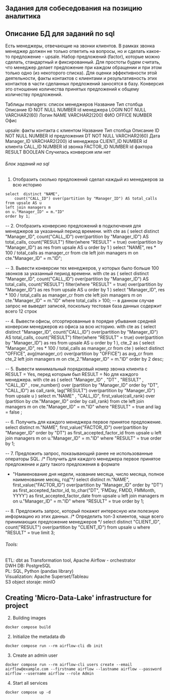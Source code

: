 ## Задания для собеседования на позицию аналитика

## Описание БД для заданий по sql

Есть менеджеры, отвечающие на звонки клиентов. В рамках звонка менеджер должен не только ответить на вопросы, но и сделать какое-то предложение - upsale.
Набор предложений (factor), которые можно сделать, стандартный и фиксированный. Для простоты будем считать, что менеджер делает предложение при каждом обращении и при этом только одно (из некоторого списка).
Для оценки эффективности этой деятельности, факты контактов с клиентами и результативность этих контактов в части сделанных предложений заносятся в базу.
Конверcия это отношение количества принятых предложений к общему количеству предложений.

Таблицы
managers: список менеджеров
Название	Тип столбца	Описание
ID	NOT NULL NUMBER             	id менеджера
LOGIN	NOT NULL VARCHAR2(60)	Логин
NAME	VARCHAR2(200)  	ФИО
OFFICE	NUMBER	Офис

upsale: факты контакта с клиентом
Название	Тип столбца	Описание
ID	NOT NULL NUMBER             	id предложения
DT                	NOT NULL VARCHAR2(60)	Дата
Manager_ID  	VARCHAR2(200)  	id менеджера
CLIENT_ID                  	NUMBER	id клиента
CALL_ID                    	NUMBER	id звонка
FACTOR_ID                  	NUMBER	id фактора
RESULT   	BOOLEAN	Случилась конверсия или нет


###### Блок заданий на sql
 1. Отобразить сколько предложений сделал каждый из менеджеров за всю историю

```
select 	distinct "NAME",
	count("CALL_ID") over(partition by "Manager_ID") AS total_calls
from upsale AS u
left join managers m
on u."Manager_ID" = m."ID"
order by 1;
```


-- 2.  Отобразить конверсию предложений в подключения для менеджеров за указанный период времени.
with cte as (
select 	distinct "Manager_ID",
			count("CALL_ID") over(partition by "Manager_ID") AS total_calls,
			count("RESULT") filter(where "RESULT" = true) over(partition by "Manager_ID") as res
from upsale AS u
order by 1
)
select "NAME",
		res * 100 / total_calls as manager_cr
from cte
left join managers m
on cte."Manager_ID" = m."ID";


-- 3.  Вывести конверсии тех менеджеров, у которых было больше 100 звонков за указанный период времени.
with cte as (
select 	distinct "Manager_ID",
			count("CALL_ID") over(partition by "Manager_ID") AS total_calls,
			count("RESULT") filter(where "RESULT" = true) over(partition by "Manager_ID") as res
from upsale AS u
order by 1
)
select "Manager_ID",
		res * 100 / total_calls as manager_cr
from cte
left join managers m
on cte."Manager_ID" = m."ID"
where total_calls > 100; -- в данном случае запрос не выведет записей, поскольку тестовая база данных содержит всего 12 строк

-- 4.  Вывести офисы, отсортированные в порядке убывания средней конверсии менеджеров из офиса за всю историю.
with cte as (
select 	distinct "Manager_ID",
			count("CALL_ID") over(partition by "Manager_ID") AS total_calls,
			count("RESULT") filter(where "RESULT" = true) over(partition by "Manager_ID") as res
from upsale AS u
order by 1
),
cte_2 as (
select "Manager_ID",
		res * 100 / total_calls as manager_cr
from cte
)
select distinct "OFFICE",
		avg(manager_cr) over(partition by "OFFICE") as avg_cr
from cte_2
left join managers m
on cte_2."Manager_ID" = m."ID"
order by 2 desc;


-- 5.  Вывести минимальный порядковый номер звонка клиента с RESULT = Yes, перед которым был RESULT = No для каждого менеджера.
with cte as (
select "Manager_ID" ,
		"DT" ,
		"RESULT" ,
		"CALL_ID" ,
		row_number() over (partition by "Manager_ID" order by "DT", "CALL_ID") as call_rank,
		lag("RESULT") over(partition by "Manager_ID")
from upsale u
)
select m."NAME" ,
		"CALL_ID",
		first_value(call_rank) over (partition by cte."Manager_ID" order by call_rank)
from cte 
left join managers m
on cte."Manager_ID" = m."ID"
where "RESULT" = true and lag = false
;


-- 6. Получить для каждого менеджера первое принятое предложение.
select distinct m."NAME",
		first_value("FACTOR_ID") over(partition by "Manager_ID" order by "DT") as first_accepted_factor_id
from upsale u
left join managers m 
on u."Manager_ID" = m."ID"
where "RESULT" = true
order by 1;

-- 7. Предложить запрос, показывающий ранее не использованные операторы SQL.
/* Получить для каждого менеджера первое принятое предложение и дату такого предложения в формате 
 * "Наименование дня недели, название месяца, число месяца, полное наименование месяц, год"*/
select distinct m."NAME",
		first_value("FACTOR_ID") over(partition by "Manager_ID" order by "DT") as first_accepted_factor_id,
		to_char("DT", 'FMDay, FMDD, FMMonth, YYYY') as first_accepted_factor_date
from upsale u
left join managers m 
on u."Manager_ID" = m."ID"
where "RESULT" = true
order by 1;

-- 8.  Предложить запрос, который покажет интересную или полезную информацию из этих данных.
/* Определить топ-3 клиентов, чаще всего принимающих предложение менеджеров */
select distinct "CLIENT_ID",
		count("RESULT") over(partition by "CLIENT_ID") 
from upsale u 
where "RESULT" = true
limit 3;


###### Tools:

ETL: dbt as Transformation tool, Apache Airflow - orchestrator  
DWH DB: PostgreSQL   
PL: SQL, Python (pandas library)   
Visualization: Apache Superset/Tableau  
S3 object storaje: minIO   

## Creating 'Micro-Data-Lake' infrastructure for project

2. Building images

```shell
docker compose build
```

2. Initialize the metadata db

```shell
docker compose run --rm airflow-cli db init
```

3. Create an admin user

```shell
docker compose run --rm airflow-cli users create --email airflow@example.com --firstname airflow --lastname airflow --password airflow --username airflow --role Admin
```

4. Start all services

```shell
docker compose up -d
```
